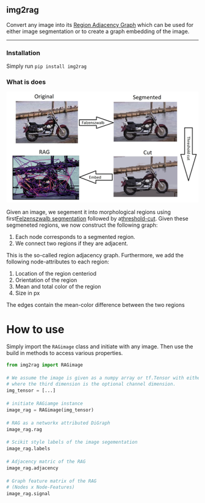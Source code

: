 ## img2rag

Convert any image into its [Region Adjacency Graph](https://ieeexplore.ieee.org/document/841950) which can be used for either image segmentation or to create a graph embedding of the image.

<hr>

### Installation

Simply run `pip install img2rag`

### What is does

![scheme](scheme.jpeg)

Given an image, we segement it into morphological regions using first[Felzenszwalb segmentation](http://people.cs.uchicago.edu/~pff/papers/seg-ijcv.pdf) followed by a[threshold-cut](https://ieeexplore.ieee.org/document/841950). Given these segmeneted regions, we now construct the following graph:

1. Each node corresponds to a segmented region.
2. We connect two regions if they are adjacent.

This is the so-called region adjacency graph. Furthermore, we add the following node-attributes to each region:

1. Location of the region centeriod
2. Orientation of the region
3. Mean and total color of the region
4. Size in px

The edges contain the mean-color difference between the two regions

# How to use

Simply import the `RAGimage` class and initiate with any image. Then use the build in methods to access various properties.


```python
from img2rag import RAGimage

# We assume the image is given as a numpy array or tf.Tensor with either 2 or 3 dimensions
# where the third dimension is the optional channel dimension.
img_tensor = [...]

# initiate RAGiamge instance
image_rag = RAGimage(img_tensor)

# RAG as a networkx attributed DiGraph
image_rag.rag

# Scikit style labels of the image segementation
image_rag.labels

# Adjacency matric of the RAG
image_rag.adjacency

# Graph feature matrix of the RAG
# (Nodes x Node-Features)
image_rag.signal
```

